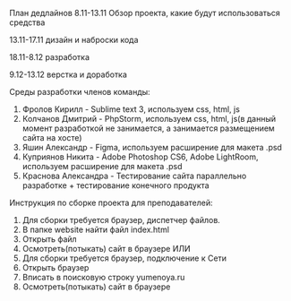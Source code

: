 
План дедлайнов
8.11-13.11 Обзор проекта, какие будут использоваться средства
 
13.11-17.11 дизайн и наброски кода

18.11-8.12 разработка

9.12-13.12 верстка и доработка

Среды разработки членов команды:
1. Фролов Кирилл - Sublime text 3, используем css, html, js
2. Колчанов Дмитрий - PhpStorm, используем css, html, js(в данный момент разработкой не занимается, а занимается размещением сайта на хосте)
3. Яшин Александр - Figma, используем расширение для макета .psd
4. Куприянов Никита - Adobe Photoshop CS6, Adobe LightRoom, используем расширение для макета .psd
5. Краснова Александра - Тестирование сайта параллельно разработке + тестирование конечного продукта

Инструкция по сборке проекта для преподавателей:
1. Для сборки требуется браузер, диспетчер файлов.
2. В папке website найти файл index.html
3. Открыть файл
4. Осмотреть(потыкать) сайт в браузере
ИЛИ
1. Для сборки требуется браузер, подключение к Сети
2. Открыть браузер
3. Вписать в поисковую строку yumenoya.ru
4. Осмотреть(потыкать) сайт в браузере
